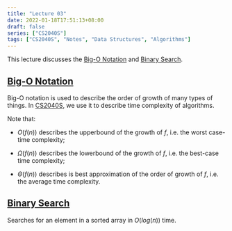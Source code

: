 ```yaml
---
title: "Lecture 03"
date: 2022-01-18T17:51:13+08:00
draft: false
series: ["CS2040S"]
tags: ["CS2040S", "Notes", "Data Structures", "Algorithms"]
---
```


This lecture discusses the [Big-O Notation](./big_o_notation) and [Binary Search](./binary_search).

## [Big-O Notation](./big_o_notation)

Big-O notation is used to describe the order of growth of many types of things. In [CS2040S](..), we use it to describe time complexity of algorithms. 

Note that:

- $O(f(n))$ describes the upperbound of the growth of $f$, i.e. the worst case-time complexity;

- $\Omega(f(n))$ describes the lowerbound of the growth of $f$, i.e. the best-case time complexity;

- $\Theta(f(n))$ describes is best approximation of the order of growth of $f$, i.e. the average time complexity. 

## [Binary Search](./binary_search)

Searches for an element in a sorted array in $O(log(n))$ time. 


